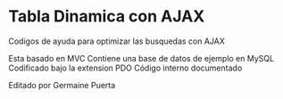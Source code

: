 # Tabla Dinamica con AJAX

Codigos de ayuda para optimizar las busquedas con AJAX

Esta basado en MVC
Contiene una base de datos de ejemplo en MySQL
Codificado bajo la extension PDO 
Código interno documentado


Editado por Germaine Puerta
